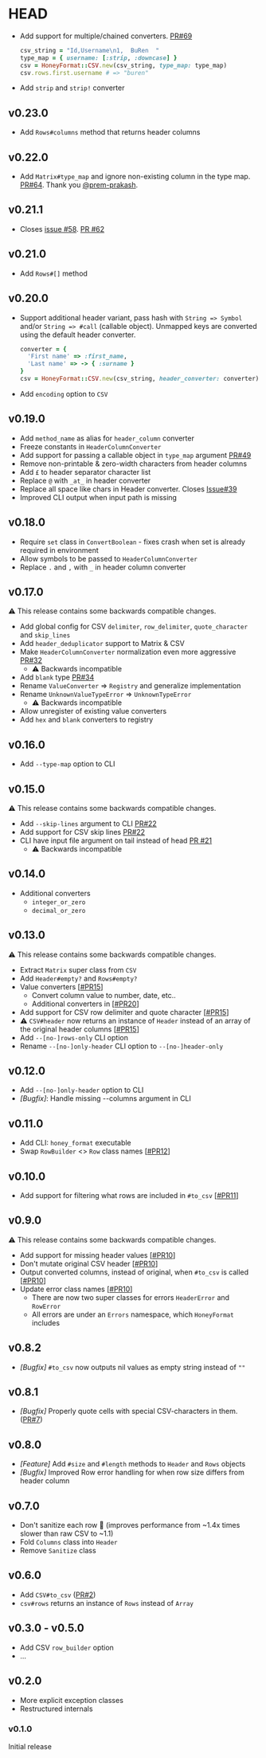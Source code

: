# HEAD

* Add support for multiple/chained converters. [PR#69](https://github.com/buren/honey_format/pull/69)
  ```ruby
  csv_string = "Id,Username\n1,  BuRen  "
  type_map = { username: [:strip, :downcase] }
  csv = HoneyFormat::CSV.new(csv_string, type_map: type_map)
  csv.rows.first.username # => "buren"
  ```
* Add `strip` and `strip!` converter

## v0.23.0

* Add `Rows#columns` method that returns header columns

## v0.22.0

* Add `Matrix#type_map` and ignore non-existing column in the type map. [PR#64](https://github.com/buren/honey_format/pull/64). Thank you [@prem-prakash](https://github.com/prem-prakash).

## v0.21.1

* Closes [issue #58](https://github.com/buren/honey_format/issues/58). [PR #62](https://github.com/buren/honey_format/pull/62)

## v0.21.0

* Add `Rows#[]` method

## v0.20.0

* Support additional header variant, pass hash with `String => Symbol` and/or `String => #call` (callable object). Unmapped keys are converted using the default header converter.
    ```ruby
    converter = {
      'First name' => :first_name,
      'Last name' => -> { :surname }
    }
    csv = HoneyFormat::CSV.new(csv_string, header_converter: converter)
    ```
* Add `encoding` option to `CSV`

## v0.19.0

* Add `method_name` as alias for `header_column` converter
* Freeze constants in `HeaderColumnConverter`
* Add support for passing a callable object in `type_map` argument [PR#49](https://github.com/buren/honey_format/pull/49)
* Remove non-printable & zero-width characters from header columns
* Add `£` to header separator character list
* Replace `@` with `_at_` in header converter
* Replace all space like chars in Header converter. Closes [Issue#39]([PR#49](https://github.com/buren/honey_format/issues/39))
* Improved CLI output when input path is missing

## v0.18.0

* Require `set` class in `ConvertBoolean` - fixes crash when set is already required in environment
* Allow symbols to be passed to `HeaderColumnConverter`
* Replace `.` and `,` with `_` in header column converter

## v0.17.0

:warning: This release contains some backwards compatible changes.

* Add global config for CSV `delimiter`, `row_delimiter`, `quote_character` and `skip_lines`
* Add `header_deduplicator` support to Matrix & CSV
* Make `HeaderColumnConverter` normalization even more aggressive [PR#32](https://github.com/buren/honey_format/pull/32)
  - :warning: Backwards incompatible
* Add `blank` type [PR#34](https://github.com/buren/honey_format/pull/34)
* Rename `ValueConverter` => `Registry` and generalize implementation
* Rename `UnknownValueTypeError` => `UnknownTypeError`
  - :warning: Backwards incompatible
* Allow unregister of existing value converters
* Add `hex` and `blank` converters to registry

## v0.16.0

* Add `--type-map` option to CLI

## v0.15.0

:warning: This release contains some backwards compatible changes.

* Add `--skip-lines` argument to CLI [PR#22](https://github.com/buren/honey_format/pull/22)
* Add support for CSV skip lines [PR#22](https://github.com/buren/honey_format/pull/22)
* CLI have input file argument on tail instead of head [PR #21](https://github.com/buren/honey_format/pull/21)
  - :warning: Backwards incompatible

## v0.14.0

* Additional converters
  + `integer_or_zero`
  + `decimal_or_zero`

## v0.13.0

:warning: This release contains some backwards compatible changes.

* Extract `Matrix` super class from `CSV`
* Add `Header#empty?` and `Rows#empty?`
* Value converters [[#PR15](https://github.com/buren/honey_format/pull/15)]
  + Convert column value to number, date, etc..
  + Additional converters in [[#PR20](https://github.com/buren/honey_format/pull/20)]
* Add support for CSV row delimiter and quote character [[#PR15](https://github.com/buren/honey_format/pull/15)]
* :warning: `CSV#header` now returns an instance of `Header` instead of an array of the original header columns [[#PR15](https://github.com/buren/honey_format/pull/15)]
* Add `--[no-]rows-only` CLI option
* Rename `--[no-]only-header` CLI option to `--[no-]header-only`

## v0.12.0

* Add `--[no-]only-header` option to CLI
* _[Bugfix]_: Handle missing --columns argument in CLI

## v0.11.0

* Add CLI: `honey_format` executable
* Swap `RowBuilder` <> `Row` class names [[#PR12](https://github.com/buren/honey_format/pull/12)]

## v0.10.0

* Add support for filtering what rows are included in `#to_csv` [[#PR11](https://github.com/buren/honey_format/pull/11)]

## v0.9.0

:warning: This release contains some backwards compatible changes.

* Add support for missing header values [[#PR10](https://github.com/buren/honey_format/pull/10)]
* Don't mutate original CSV header [[#PR10](https://github.com/buren/honey_format/pull/10)]
* Output converted columns, instead of original, when `#to_csv` is called [[#PR10](https://github.com/buren/honey_format/pull/10)]
* Update error class names [[#PR10](https://github.com/buren/honey_format/pull/10)]
  - There are now two super classes for errors `HeaderError` and `RowError`
  - All errors are under an `Errors` namespace, which `HoneyFormat` includes

## v0.8.2

* _[Bugfix]_ `#to_csv` now outputs nil values as empty string instead of `""`

## v0.8.1

* _[Bugfix]_ Properly quote cells with special CSV-characters in them. ([PR#7](https://github.com/buren/honey_format/pull/7))

## v0.8.0

* _[Feature]_ Add `#size` and `#length` methods to `Header` and `Rows` objects
* _[Bugfix]_ Improved Row error handling for when row size differs from header column


## v0.7.0

* Don't sanitize each row :rocket: (improves performance from ~1.4x times slower than raw CSV to ~1.1)
* Fold `Columns` class into `Header`
* Remove `Sanitize` class

## v0.6.0

* Add `CSV#to_csv` ([PR#2](https://github.com/buren/honey_format/pull/2))
* `csv#rows` returns an instance of `Rows` instead of `Array`

## v0.3.0 - v0.5.0

* Add CSV `row_builder` option
* ...

## v0.2.0

* More explicit exception classes
* Restructured internals

### v0.1.0

Initial release
